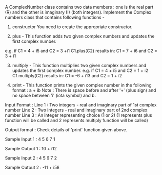 A ComplexNumber class contains two data members : one is the real part (R) and the other is imaginary (I) (both integers).
Implement the Complex numbers class that contains following functions -

1. constructor
You need to create the appropriate constructor.

2. plus -
This function adds two given complex numbers and updates the first complex number.

e.g.
if C1 = 4 + i5 and C2 = 3 +i1
C1.plus(C2) results in: 
C1 = 7 + i6 and C2 = 3 + i1

3. multiply -
This function multiplies two given complex numbers and updates the first complex number.
e.g.
if C1 = 4 + i5 and C2 = 1 + i2
C1.multiply(C2) results in: 
C1 = -6 + i13 and C2 = 1 + i2

4. print -
This function prints the given complex number in the following format :
a + ib
Note : There is space before and after '+' (plus sign) and no space between 'i' (iota symbol) and b.

Input Format :
Line 1 : Two integers - real and imaginary part of 1st complex number
Line 2 : Two integers - real and imaginary part of 2nd complex number
Line 3 : An integer representing choice (1 or 2) (1 represents plus function will be called and 2 represents multiply function will be called)

Output format :
Check details of 'print' function given above.

Sample Input 1 :
4 5
6 7
1

Sample Output 1 :
10 + i12

Sample Input 2 :
4 5
6 7
2

Sample Output 2 :
-11 + i58
